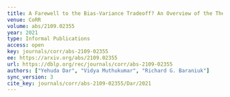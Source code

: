 ```yaml
---
title: A Farewell to the Bias-Variance Tradeoff? An Overview of the Theory of Overparameterized Machine Learning.
venue: CoRR
volume: abs/2109.02355
year: 2021
type: Informal Publications
access: open
key: journals/corr/abs-2109-02355
ee: https://arxiv.org/abs/2109.02355
url: https://dblp.org/rec/journals/corr/abs-2109-02355
authors: ["Yehuda Dar", "Vidya Muthukumar", "Richard G. Baraniuk"]
sync_version: 3
cite_key: journals/corr/abs-2109-02355/Dar/2021
---
```

